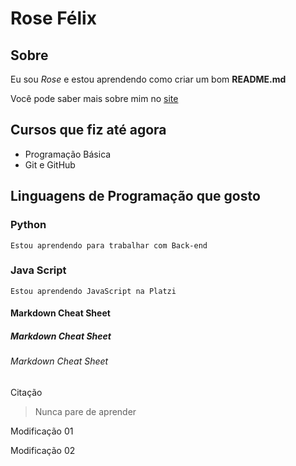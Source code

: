 # Rose Félix

## Sobre

Eu sou _Rose_ e estou aprendendo como criar um bom **README.md**

Você pode saber mais sobre mim no [site](www.google.com)

## Cursos que fiz até agora

- Programação Básica
- Git e GitHub

## Linguagens de Programação que gosto

### Python
	Estou aprendendo para trabalhar com Back-end
### Java Script
	Estou aprendendo JavaScript na Platzi

#### Markdown Cheat Sheet <h4>
##### Markdown Cheat Sheet <h5>
###### Markdown Cheat Sheet <h6>

Citação
 > Nunca pare de aprender

Modificação 01

Modificação 02
